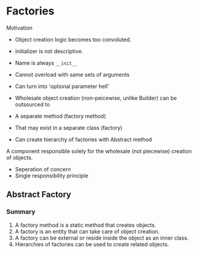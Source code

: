 # Factories

Motivation
* Object creation logic becomes too convoluted.
* Initializer is not descriptive. 
 * Name is always ```__init__```
 * Cannot overload with same sets of arguments
 * Can turn into 'optional parameter hell'

* Wholesale object creation (non-peicewise, unlike Builder) can be outsourced to
 * A separate method (factory method)
 * That may exist in a separate class (factory)
 * Can create hierarchy of factories with Abstract method

<p>A component responsible solely for the wholesale (not piecewise) creation of objects.</p>

* Seperation of concern
* Single responsibility principle

## Abstract Factory

### Summary
1. A factory method is a static method that creates objects.
2. A factory is an entity that can take care of object creation.
3. A factory can be external or reside inside the object as an inner class.
4. Hierarchies of factories can be used to create related objects.

